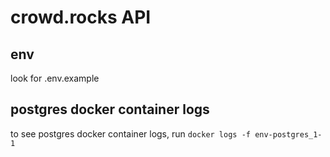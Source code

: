# crowd.rocks API

## env

look for .env.example

## postgres docker container logs
to see postgres docker container logs, run 
`docker logs -f env-postgres_1-1`